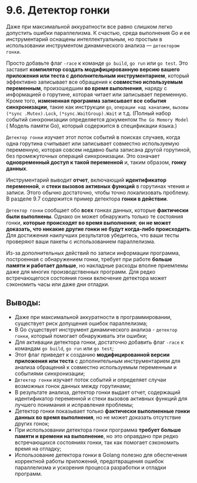 # 9.6. Детектор гонки

Даже при максимальной аккуратности все равно слишком легко допустить ошибки параллелизма. К счастью, среда выполнения Go
и ее инструментарий оснащены интеллектуальным, но простым в использовании инструментом динамического анализа —
`детектором гонки`.

Просто добавьте флаг `-race` к команде `go build`, `go run` или `go test`. Это заставит **компилятор создать
модифицированную версию вашего приложения или теста с дополнительным инструментарием**, который эффективно записывает
все обращения к **совместно используемым переменным**, произошедшим **во время выполнения**, наряду с информацией о
горутине, которая читает или записывает переменную. Кроме того, **измененная программа записывает все события
синхронизации**, такие как инструкции `go`, `операции над каналами`, `вызовы (*sync .Mutex).Lock`,
`(*sync.WaitGroup).Wait` и т.д. (Полный набор событий синхронизации определяется документом `The Go Memory Model` (
Модель памяти Go), который содержится в спецификации языка.)

`Детектор гонки` изучает этот поток событий в поисках случаев, когда одна горутина считывает или записывает
совместно используемую переменную, которая совсем недавно была записана другой горутиной, без промежуточных
операций синхронизации. Это означает **одновременный доступ к такой переменной** и, таким образом, **гонку данных**.

Инструментарий выводит **отчет**, включающий **идентификатор переменной**, и **стеки вызовов активных функций** в
горутинах чтения и записи. Этого обычно достаточно, чтобы точно локализовать проблему. В разделе 9.7 содержится пример
детектора **гонки в действии**.

`Детектор гонки` сообщает обо **всех** гонках данных, которые **фактически были выполнены**. Однако он может обнаружить
только те состояния гонки, **которые происходят во время выполнения**; **он не может доказать, что никакие другие гонки
не
будут когда-либо происходить**. Для достижения наилучших результатов убедитесь, что ваши тесты проверяют ваши пакеты с
использованием параллелизма.

Из-за дополнительных действий по записи информации программа, построенная с обнаружением гонки, требует при работе
**больше памяти и работает дольше**, но накладные расходы вполне приемлемы даже для многих производственных программ.
Для редко встречающегося состояния гонки включение детектора может сэкономить часы или даже дни отладки.

## Выводы:

* Даже при максимальной аккуратности в программировании, существует риск допущения ошибок параллелизма;
* В Go существует инструмент динамического анализа - `детектор гонки`, который помогает обнаруживать эти ошибки;
* Для активации детектора гонки, достаточно добавить флаг `-race` к командам `go build`, `go run` или `go test`;
* Этот флаг приведет к созданию **модифицированной версии приложения или теста** с дополнительным инструментарием для
  анализа обращений к совместно используемым переменным и событиями синхронизации;
* `Детектор гонки` изучает поток событий и определяет случаи возможных гонок данных между горутинами;
* В результате анализа, детектор гонки выдает отчет, содержащий идентификатор переменной и стеки вызовов активных
  функций для лучшего понимания и исправления проблемы;
* Детектор гонки показывает только **фактически выполненные гонки данных во время выполнения**, но не может доказать
  отсутствие других гонок;
* При использовании детектора гонки программа **требует больше памяти и времени на выполнение**, но это оправдано при редко
  встречающихся состояниях гонки, так как помогает сэкономить время на отладку;
* Использование детектора гонки в Golang полезно для обеспечения корректной работы приложений, предотвращения ошибок
  параллелизма и ускорения процесса разработки и отладки программ.